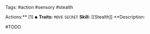 Tags: #action #sensory #stealth 

Actions:** [1] ⬥
**Traits:** `MOVE` `SECRET`
**Skill:** [[Stealth]]
**Description:

#TODO